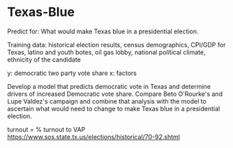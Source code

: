 # Texas-Blue

Predict for: What would make Texas blue in a presidential election. 

Training data: historical election results, census demographics, CPI/GDP for Texas, latino and youth botes, oil gas lobby, national political climate, ethnicity of the candidate

y: democratic two party vote share
x: factors

Develop a model that predicts democratic vote in Texas and determine drivers of increased Democratic vote share. 
Compare Beto O'Rourke's and Lupe Valdez's campaign and combine that analysis with the model to ascertain what would need to change to make Texas blue in a presidential election. 

turnout = % turnout to VAP
https://www.sos.state.tx.us/elections/historical/70-92.shtml